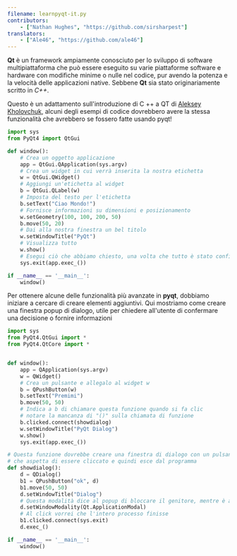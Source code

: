```yaml
---
filename: learnpyqt-it.py
contributors:
    - ["Nathan Hughes", "https://github.com/sirsharpest"]
translators:
    - ["Ale46", "https://github.com/ale46"]
---
```


**Qt** è un framework ampiamente conosciuto per lo sviluppo di software multipiattaforma che può essere eseguito su varie piattaforme software e hardware con modifiche minime o nulle nel codice, pur avendo la potenza e la velocità delle applicazioni native. Sebbene **Qt** sia stato originariamente scritto in *C++*.

Questo è un adattamento sull'introduzione di C ++ a QT di
[Aleksey Kholovchuk](https://github.com/vortexxx192), alcuni
degli esempi di codice dovrebbero avere la stessa
funzionalità che avrebbero se fossero fatte usando pyqt!

```python
import sys
from PyQt4 import QtGui

def window():
    # Crea un oggetto applicazione
    app = QtGui.QApplication(sys.argv)
    # Crea un widget in cui verrà inserita la nostra etichetta
    w = QtGui.QWidget()
    # Aggiungi un'etichetta al widget
    b = QtGui.QLabel(w)
    # Imposta del testo per l'etichetta
    b.setText("Ciao Mondo!")
    # Fornisce informazioni su dimensioni e posizionamento
    w.setGeometry(100, 100, 200, 50)
    b.move(50, 20)
    # Dai alla nostra finestra un bel titolo
    w.setWindowTitle("PyQt")
    # Visualizza tutto
    w.show()
    # Esegui ciò che abbiamo chiesto, una volta che tutto è stato configurato
    sys.exit(app.exec_())

if __name__ == '__main__':
    window()
```

Per ottenere alcune delle funzionalità più avanzate in **pyqt**, dobbiamo iniziare a cercare di creare elementi aggiuntivi.
Qui mostriamo come creare una finestra popup di dialogo, utile per chiedere all'utente di confermare una decisione o fornire informazioni

```python
import sys
from PyQt4.QtGui import *
from PyQt4.QtCore import *


def window():
    app = QApplication(sys.argv)
    w = QWidget()
    # Crea un pulsante e allegalo al widget w
    b = QPushButton(w)
    b.setText("Premimi")
    b.move(50, 50)
    # Indica a b di chiamare questa funzione quando si fa clic
    # notare la mancanza di "()" sulla chiamata di funzione
    b.clicked.connect(showdialog)
    w.setWindowTitle("PyQt Dialog")
    w.show()
    sys.exit(app.exec_())

# Questa funzione dovrebbe creare una finestra di dialogo con un pulsante
# che aspetta di essere cliccato e quindi esce dal programma
def showdialog():
    d = QDialog()
    b1 = QPushButton("ok", d)
    b1.move(50, 50)
    d.setWindowTitle("Dialog")
    # Questa modalità dice al popup di bloccare il genitore, mentre è attivo
    d.setWindowModality(Qt.ApplicationModal)
    # Al click vorrei che l'intero processo finisse
    b1.clicked.connect(sys.exit)
    d.exec_()

if __name__ == '__main__':
    window()
```
